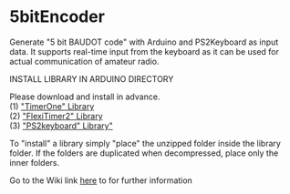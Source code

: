 # 5bitEncoder

Generate "5 bit BAUDOT code" with Arduino and PS2Keyboard as input data. It supports real-time input from the keyboard as it can be used for actual communication of amateur radio.

INSTALL LIBRARY IN ARDUINO DIRECTORY

Please download and install in advance.<br/>
(1) ["TimerOne" Library](https://playground.arduino.cc/code/timer1/) <br/>
(2) ["FlexiTimer2" Library](https://playground.arduino.cc/Main/FlexiTimer2/)<br/>
(3) ["PS2keyboard" Library"](https://playground.arduino.cc/Main/PS2Keyboard/)<br/>

To "install" a library simply "place" the unzipped folder inside the library folder. If the folders are duplicated when decompressed, place only the inner folders.

Go to the Wiki link [here](https://github.com/Sayapatri/Baudot_Encoder/wiki) to for further information 
